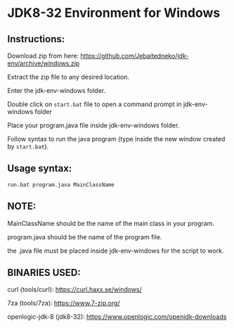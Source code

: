 # JDK8-32 Environment for Windows #


## Instructions: ##


Download zip from here: https://github.com/Jebaitedneko/jdk-env/archive/windows.zip


Extract the zip file to any desired location.


Enter the jdk-env-windows folder.


Double click on `start.bat` file to open a command prompt in jdk-env-windows folder


Place your program.java file inside jdk-env-windows folder.


Follow syntax to run the java program (type inside the new window created by `start.bat`).


## Usage syntax: ##


```
run.bat program.java MainClassName
```


## NOTE: ##

MainClassName should be the name of the main class in your program.


program.java should be the name of the program file.


the .java file must be placed inside jdk-env-windows for the script to work.


## BINARIES USED: ##


curl (tools/curl): https://curl.haxx.se/windows/


7za (tools/7za): https://www.7-zip.org/


openlogic-jdk-8 (jdk8-32): https://www.openlogic.com/openjdk-downloads